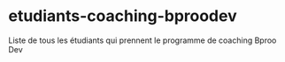 # etudiants-coaching-bproodev
Liste de tous les étudiants qui prennent le programme de coaching Bproo Dev
